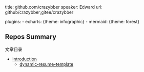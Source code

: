 title: github.com/crazybber
speaker: Edward
url:  github/crazybber;gitee/crazybber

plugins:
    - echarts: {theme: infographic}
    - mermaid: {theme: forest}


<slide class="aligncenter" :class="size-100">

## Repos Summary

文章目录

- [Introduction](README.md)
  - [dynamic-resume-template](https://github.com/crazybber/dynamic-introduce)
